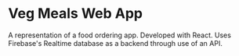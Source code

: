 # Veg Meals Web App
A representation of a food ordering app. Developed with React. Uses Firebase's Realtime database as a backend through use of an API.
